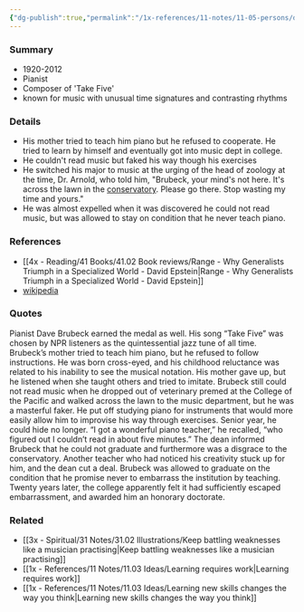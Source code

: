 ```yaml
---
{"dg-publish":true,"permalink":"/1x-references/11-notes/11-05-persons/dave-brubeck/","title":"Dave Brubeck","created":"2024-02-14T20:18:18.920+03:00","updated":"2024-02-14T20:18:18.920+03:00"}
---
```



### Summary
- 1920-2012
- Pianist
- Composer of 'Take Five'
- known for music with unusual time signatures and contrasting rhythms

### Details
- His mother tried to teach him piano but he refused to cooperate. He tried to learn by himself and eventually got into music dept in college. 
- He couldn't read music but faked his way though his exercises
- He switched his major to music at the urging of the head of zoology at the time, Dr. Arnold, who told him, "Brubeck, your mind's not here. It's across the lawn in the [conservatory](https://en.wikipedia.org/wiki/Conservatory_of_Music,_University_of_the_Pacific "Conservatory of Music, University of the Pacific"). Please go there. Stop wasting my time and yours."
- He was almost expelled when it was discovered he could not read music, but was allowed to stay on condition that he never teach piano.

### References
- [[4x - Reading/41 Books/41.02 Book reviews/Range - Why Generalists Triumph in a Specialized World - David Epstein\|Range - Why Generalists Triumph in a Specialized World - David Epstein]]
- [wikipedia](https://en.wikipedia.org/wiki/Dave_Brubeck)

### Quotes
Pianist Dave Brubeck earned the medal as well. His song “Take Five” was chosen by NPR listeners as the quintessential jazz tune of all time. Brubeck’s mother tried to teach him piano, but he refused to follow instructions. He was born cross-eyed, and his childhood reluctance was related to his inability to see the musical notation. His mother gave up, but he listened when she taught others and tried to imitate. Brubeck still could not read music when he dropped out of veterinary premed at the College of the Pacific and walked across the lawn to the music department, but he was a masterful faker. He put off studying piano for instruments that would more easily allow him to improvise his way through exercises. Senior year, he could hide no longer. “I got a wonderful piano teacher,” he recalled, “who figured out I couldn’t read in about five minutes.” The dean informed Brubeck that he could not graduate and furthermore was a disgrace to the conservatory. Another teacher who had noticed his creativity stuck up for him, and the dean cut a deal. Brubeck was allowed to graduate on the condition that he promise never to embarrass the institution by teaching. Twenty years later, the college apparently felt it had sufficiently escaped embarrassment, and awarded him an honorary doctorate.

### Related
- [[3x - Spiritual/31 Notes/31.02 Illustrations/Keep battling weaknesses like a musician practising\|Keep battling weaknesses like a musician practising]]
- [[1x - References/11 Notes/11.03 Ideas/Learning requires work\|Learning requires work]]
- [[1x - References/11 Notes/11.03 Ideas/Learning new skills changes the way you think\|Learning new skills changes the way you think]]